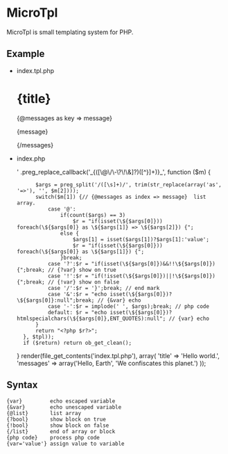 # MicroTpl

MicroTpl is small templating system for PHP.

## Example
* index.tpl.php
	<!DOCTYPE html>
	<html>
	  <head>
		<title>{title}</title>
	  </head>
	  <body>
		<h1>{title}</h1>
		{@messages as key => message}
		<p>{message}</p>
		{/messages}
	  </body>
	</html>

* index.php

	<?php

	function render($tpl, $data = array(), $return = false) {
		if ($return) ob_start();
		extract($data);
		eval('?>' .preg_replace_callback('_{([\@\/\-\?\!\&]?)([^}]+)}_', function ($m) {
			$args = preg_split('/([\s]+)/', trim(str_replace(array('as', '=>'), '', $m[2])));
			switch($m[1]) {// {@messages as index => message}  list array. 
				case '@':
					if(count($args) == 3)
						$r = "if(isset(\${$args[0]})) foreach(\${$args[0]} as \${$args[1]} => \${$args[2]}) {";
					else {
						$args[1] = isset($args[1])?$args[1]:'value';
						$r = "if(isset(\${$args[0]})) foreach(\${$args[0]} as \${$args[1]}) {";
					}break;
				case '?':$r = "if(isset(\${$args[0]})&&!!\${$args[0]}){";break; // {?var} show on true
				case '!':$r = "if(!isset(\${$args[0]})||!\${$args[0]}){";break; // {!var} show on false
				case '/':$r = '}';break; // end mark
				case '&':$r = "echo isset(\${$args[0]})?\${$args[0]}:null";break; // {&var} echo 
				case '-':$r = implode(' ', $args);break; // php code
				default: $r = "echo isset(\${$args[0]})?htmlspecialchars(\${$args[0]},ENT_QUOTES):null"; // {var} echo 
			}
			return "<?php $r?>";	
		}, $tpl));
		if ($return) return ob_get_clean();
	}
	render(file_get_contents('index.tpl.php'), array(
		'title' => 'Hello world.', 
		'messages' => array('Hello, Earth', 'We confiscates this planet.')
	));


## Syntax

    {var}         echo escaped variable
    {&var}        echo unescaped variable
    {@list}       list array
    {?bool}       show block on true
    {!bool}       show block on false
    {/list}       end of array or block
    {php code}    process php code
    {var='value'} assign value to variable
